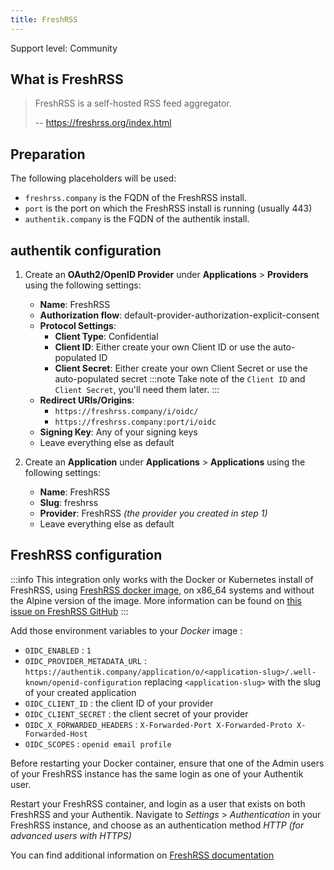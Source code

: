 ```yaml
---
title: FreshRSS
---
```


<span class="badge badge--secondary">Support level: Community</span>

## What is FreshRSS

> FreshRSS is a self-hosted RSS feed aggregator.
>
> -- https://freshrss.org/index.html

## Preparation

The following placeholders will be used:

-   `freshrss.company` is the FQDN of the FreshRSS install.
-   `port` is the port on which the FreshRSS install is running (usually 443)
-   `authentik.company` is the FQDN of the authentik install.

## authentik configuration

1. Create an **OAuth2/OpenID Provider** under **Applications** > **Providers** using the following settings:

    - **Name**: FreshRSS
    - **Authorization flow**: default-provider-authorization-explicit-consent
    - **Protocol Settings**:
        - **Client Type**: Confidential
        - **Client ID**: Either create your own Client ID or use the auto-populated ID
        - **Client Secret**: Either create your own Client Secret or use the auto-populated secret
          :::note
          Take note of the `Client ID` and `Client Secret`, you'll need them later.
          :::
    - **Redirect URIs/Origins**:
        - `https://freshrss.company/i/oidc/`
        - `https://freshrss.company:port/i/oidc`
    - **Signing Key**: Any of your signing keys
    - Leave everything else as default

2. Create an **Application** under **Applications** > **Applications** using the following settings:
    - **Name**: FreshRSS
    - **Slug**: freshrss
    - **Provider**: FreshRSS _(the provider you created in step 1)_
    - Leave everything else as default

## FreshRSS configuration

:::info
This integration only works with the Docker or Kubernetes install of FreshRSS, using [FreshRSS docker image](https://hub.docker.com/r/freshrss/freshrss/), on x86_64 systems and without the Alpine version of the image. More information can be found on [this issue on FreshRSS GitHub](https://github.com/FreshRSS/FreshRSS/issues/5722)
:::

Add those environment variables to your _Docker_ image :

-   `OIDC_ENABLED` : `1`
-   `OIDC_PROVIDER_METADATA_URL` : `https://authentik.company/application/o/<application-slug>/.well-known/openid-configuration` replacing `<application-slug>` with the slug of your created application
-   `OIDC_CLIENT_ID` : the client ID of your provider
-   `OIDC_CLIENT_SECRET` : the client secret of your provider
-   `OIDC_X_FORWARDED_HEADERS` : `X-Forwarded-Port X-Forwarded-Proto X-Forwarded-Host`
-   `OIDC_SCOPES` : `openid email profile`

Before restarting your Docker container, ensure that one of the Admin users of your FreshRSS instance has the same login as one of your Authentik user.

Restart your FreshRSS container, and login as a user that exists on both FreshRSS and your Authentik.
Navigate to _Settings_ > _Authentication_ in your FreshRSS instance, and choose as an authentication method _HTTP (for advanced users with HTTPS)_

You can find additional information on [FreshRSS documentation](https://freshrss.github.io/FreshRSS/en/admins/16_OpenID-Connect.html)

